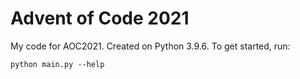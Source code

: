 # Advent of Code 2021
My code for AOC2021. Created on Python 3.9.6. To get started, run:
```
python main.py --help
```
